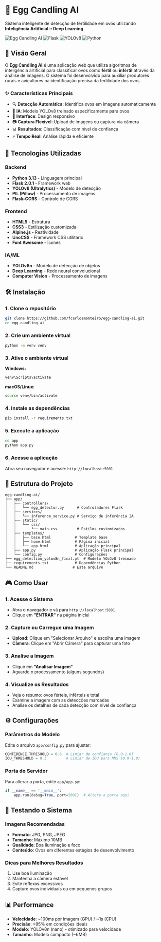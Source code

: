 # 🥚 Egg Candling AI

Sistema inteligente de detecção de fertilidade em ovos utilizando **Inteligência Artificial** e **Deep Learning**.

![Egg Candling AI](https://img.shields.io/badge/AI-Deep%20Learning-orange?style=for-the-badge&logo=python)
![Flask](https://img.shields.io/badge/Flask-2.0.1-green?style=for-the-badge&logo=flask)
![YOLOv8](https://img.shields.io/badge/YOLOv8-Ultralytics-red?style=for-the-badge&logo=pytorch)
![Python](https://img.shields.io/badge/Python-3.13-blue?style=for-the-badge&logo=python)

## 🎯 Visão Geral

O **Egg Candling AI** é uma aplicação web que utiliza algoritmos de inteligência artificial para classificar ovos como **fértil** ou **infértil** através da análise de imagens. O sistema foi desenvolvido para auxiliar produtores rurais e avicultores na identificação precisa da fertilidade dos ovos.

### ✨ Características Principais

- 🔍 **Detecção Automática**: Identifica ovos em imagens automaticamente
- 🧠 **IA**: Modelo YOLOv8 treinado especificamente para ovos
- 📱 **Interface**: Design responsivo
- 📷 **Captura Flexível**: Upload de imagens ou captura via câmera
- 📊 **Resultados**: Classificação com nível de confiança
- ⚡ **Tempo Real**: Análise rápida e eficiente

## 🚀 Tecnologias Utilizadas

### Backend
- **Python 3.13** - Linguagem principal
- **Flask 2.0.1** - Framework web
- **YOLOv8 (Ultralytics)** - Modelo de detecção
- **PIL (Pillow)** - Processamento de imagens
- **Flask-CORS** - Controle de CORS

### Frontend
- **HTML5** - Estrutura
- **CSS3** - Estilização customizada
- **Alpine.js** - Reatividade
- **UnoCSS** - Framework CSS utilitário
- **Font Awesome** - Ícones

### IA/ML
- **YOLOv8n** - Modelo de detecção de objetos
- **Deep Learning** - Rede neural convolucional
- **Computer Vision** - Processamento de imagens

## 🛠️ Instalação

### 1. Clone o repositório
```bash
git clone https://github.com/fcarlosmonteiro/egg-candling-ai.git
cd egg-candling-ai
```

### 2. Crie um ambiente virtual
```bash
python -m venv venv
```

### 3. Ative o ambiente virtual

**Windows:**
```bash
venv\Scripts\activate
```

**macOS/Linux:**
```bash
source venv/bin/activate
```

### 4. Instale as dependências
```bash
pip install -r requirements.txt
```

### 5. Execute a aplicação
```bash
cd app
python app.py
```

### 6. Acesse a aplicação
Abra seu navegador e acesse: `http://localhost:5001`

## 📁 Estrutura do Projeto

```
egg-candling-ai/
├── app/
│   ├── controllers/
│   │   └── egg_detector.py      # Controladores Flask
│   ├── services/
│   │   └── inference_service.py # Serviço de inferência IA
│   ├── static/
│   │   └── css/
│   │       └── main.css         # Estilos customizados
│   ├── templates/
│   │   ├── base.html           # Template base
│   │   ├── home.html           # Página inicial
│   │   └── app.html            # Aplicação principal
│   ├── app.py                  # Aplicação Flask principal
│   └── config.py               # Configurações
├── egg_detection_yolov8n_final.pt  # Modelo YOLOv8 treinado
├── requirements.txt            # Dependências Python
└── README.md                  # Este arquivo
```

## 🎮 Como Usar

### 1. **Acesse o Sistema**
- Abra o navegador e vá para `http://localhost:5001`
- Clique em **"ENTRAR"** na página inicial

### 2. **Capture ou Carregue uma Imagem**
- **Upload**: Clique em "Selecionar Arquivo" e escolha uma imagem
- **Câmera**: Clique em "Abrir Câmera" para capturar uma foto

### 3. **Analise a Imagem**
- Clique em **"Analisar Imagem"**
- Aguarde o processamento (alguns segundos)

### 4. **Visualize os Resultados**
- Veja o resumo: ovos férteis, inférteis e total
- Examine a imagem com as detecções marcadas
- Analise os detalhes de cada detecção com nível de confiança

## ⚙️ Configurações

### Parâmetros do Modelo
Edite o arquivo `app/config.py` para ajustar:

```python
CONFIDENCE_THRESHOLD = 0.6  # Limiar de confiança (0.0-1.0)
IOU_THRESHOLD = 0.3         # Limiar de IOU para NMS (0.0-1.0)
```

### Porta do Servidor
Para alterar a porta, edite `app/app.py`:

```python
if __name__ == '__main__':
    app.run(debug=True, port=5001)  # Altere a porta aqui
```

## 🧪 Testando o Sistema

### Imagens Recomendadas
- **Formato**: JPG, PNG, JPEG
- **Tamanho**: Máximo 10MB
- **Qualidade**: Boa iluminação e foco
- **Conteúdo**: Ovos em diferentes estágios de desenvolvimento

### Dicas para Melhores Resultados
1. Use boa iluminação
2. Mantenha a câmera estável
3. Evite reflexos excessivos
4. Capture ovos individuais ou em pequenos grupos

## 📊 Performance

- **Velocidade**: ~100ms por imagem (GPU) / ~1s (CPU)
- **Precisão**: >95% em condições ideais
- **Modelo**: YOLOv8n (nano) - otimizado para velocidade
- **Tamanho**: Modelo compacto (~6MB)